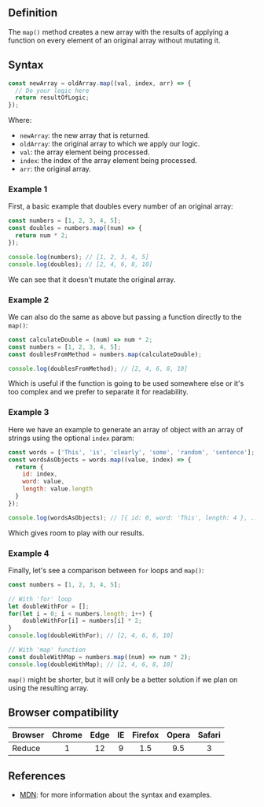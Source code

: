 ## Definition

The `map()` method creates a new array with the results of applying a function on every element of an original array without mutating it.

## Syntax

```js
const newArray = oldArray.map((val, index, arr) => {
  // Do your logic here
  return resultOfLogic;
});
```

Where:
- `newArray`: the new array that is returned.
- `oldArray`: the original array to which we apply our logic.
- `val`: the array element being processed.
- `index`: the index of the array element being processed.
- `arr`: the original array.

### Example 1

First, a basic example that doubles every number of an original array:

```js
const numbers = [1, 2, 3, 4, 5];
const doubles = numbers.map((num) => {
  return num * 2;
});

console.log(numbers); // [1, 2, 3, 4, 5]
console.log(doubles); // [2, 4, 6, 8, 10]
```

We can see that it doesn't mutate the original array.

### Example 2

We can also do the same as above but passing a function directly to the `map()`:

```js
const calculateDouble = (num) => num * 2;
const numbers = [1, 2, 3, 4, 5];
const doublesFromMethod = numbers.map(calculateDouble);

console.log(doublesFromMethod); // [2, 4, 6, 8, 10]
```

Which is useful if the function is going to be used somewhere else or it's too complex and we prefer to separate it for readability.

### Example 3

Here we have an example to generate an array of object with an array of strings using the optional `index` param:

```js
const words = ['This', 'is', 'clearly', 'some', 'random', 'sentence'];
const wordsAsObjects = words.map((value, index) => {
  return {
    id: index,
    word: value,
    length: value.length
  }
});

console.log(wordsAsObjects); // [{ id: 0, word: 'This', length: 4 }, ... ]
```

Which gives room to play with our results.

### Example 4

Finally, let's see a comparison between `for` loops and `map()`:

```js
const numbers = [1, 2, 3, 4, 5];

// With 'for' loop
let doubleWithFor = [];
for(let i = 0; i < numbers.length; i++) {
    doubleWithFor[i] = numbers[i] * 2;
}
console.log(doubleWithFor); // [2, 4, 6, 8, 10]

// With 'map' function
const doubleWithMap = numbers.map((num) => num * 2);
console.log(doubleWithMap); // [2, 4, 6, 8, 10]
```

`map()` might be shorter, but it will only be a better solution if we plan on using the resulting array.

## Browser compatibility

| Browser | Chrome | Edge | IE | Firefox | Opera | Safari |
|:--------|:------:|:----:|:--:|:-------:|:-----:|:------:|
| Reduce  | 1      | 12   | 9  | 1.5     | 9.5   | 3      |

## References

- [MDN](https://developer.mozilla.org/en-US/docs/Web/JavaScript/Reference/Global_Objects/Array/map): for more information about the syntax and examples.
